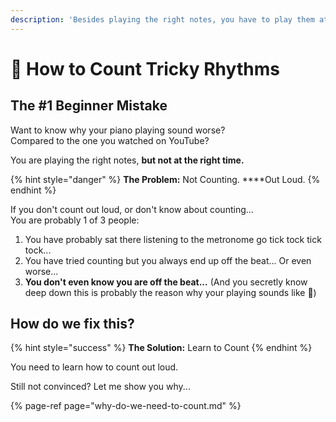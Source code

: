 ```yaml
---
description: 'Besides playing the right notes, you have to play them at the right time.'
---
```


# 🎼 How to Count Tricky Rhythms

## The \#1 Beginner Mistake 

Want to know why your piano playing sound worse?   
Compared to the one you watched on YouTube?  
  
You are playing the right notes, **but not at the right time.**

{% hint style="danger" %}
**The Problem:** Not Counting. ****Out Loud.
{% endhint %}

If you don't count out loud, or don't know about counting...   
You are probably 1 of 3 people:

1. You have probably sat there listening to the metronome go tick tock tick tock...
2. You have tried counting but you always end up off the beat...  Or even worse... 
3. **You don't even know you are off the beat...**   \(And you secretly know deep down this is probably the reason why your playing sounds like 💩\)

## How do we fix this?

{% hint style="success" %}
**The Solution:** Learn to Count
{% endhint %}

You need to learn how to count out loud.

Still not convinced? Let me show you why...

{% page-ref page="why-do-we-need-to-count.md" %}








